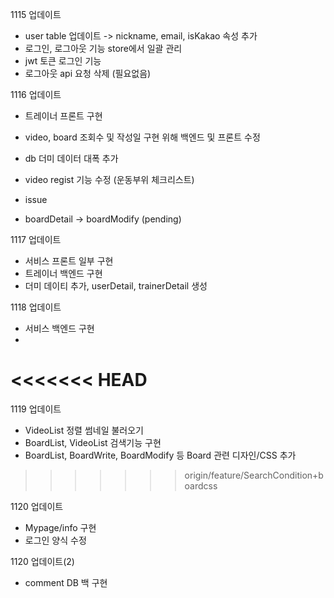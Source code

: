 1115 업데이트
- user table 업데이트 -> nickname, email, isKakao 속성 추가
- 로그인, 로그아웃 기능 store에서 일괄 관리
- jwt 토큰 로그인 기능
- 로그아웃 api 요청 삭제 (필요없음)

1116 업데이트
- 트레이너 프론트 구현
- video, board 조회수 및 작성일 구현 위해 백엔드 및 프론트 수정
- db 더미 데이터 대폭 추가
- video regist 기능 수정 (운동부위 체크리스트)


- issue
- boardDetail -> boardModify (pending)

1117 업데이트
- 서비스 프론트 일부 구현
- 트레이너 백엔드 구현
- 더미 데이티 추가, userDetail, trainerDetail 생성


1118 업데이트
- 서비스 백엔드 구현
- 
<<<<<<< HEAD
=======

1119 업데이트
- VideoList 정렬 썸네일 불러오기
- BoardList, VideoList 검색기능 구현
- BoardList, BoardWrite, BoardModify 등 Board 관련 디자인/CSS 추가
>>>>>>> origin/feature/SearchCondition+boardcss

1120 업데이트
- Mypage/info 구현 
- 로그인 양식 수정 

1120 업데이트(2)
- comment DB 백 구현 